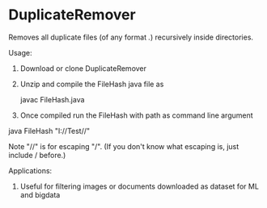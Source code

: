 # DuplicateRemover
Removes all duplicate files (of any format *.*) recursively inside directories.

Usage:


1) Download or clone DuplicateRemover

2) Unzip and compile the FileHash java file as 

   javac FileHash.java

3) Once compiled run the FileHash with path as command line argument

  java FileHash "I://Test//"
  
  Note "//" is for escaping "/". (If you don't know what escaping is, just include / before.)

Applications:

1) Useful for filtering images or documents downloaded as dataset for ML and bigdata

